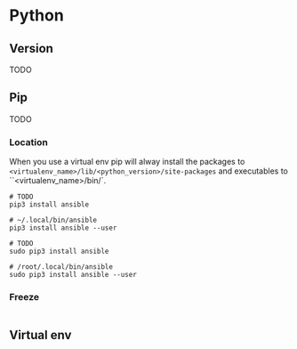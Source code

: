 # Python

## Version
 
 TODO 

## Pip

TODO

### Location

When you use a virtual env pip will alway install the packages to `<virtualenv_name>/lib/<python_version>/site-packages` and executables to ``<virtualenv_name>/bin/`.


```shell
# TODO
pip3 install ansible

# ~/.local/bin/ansible
pip3 install ansible --user

# TODO
sudo pip3 install ansible

# /root/.local/bin/ansible
sudo pip3 install ansible --user
```

### Freeze

```shell
```
## Virtual env
